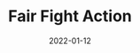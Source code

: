 ---
title: Fair Fight Action
url: "https://fairfight.com/latest-news/"
date: "2022-01-12"
type: cause
icon: handshake
---